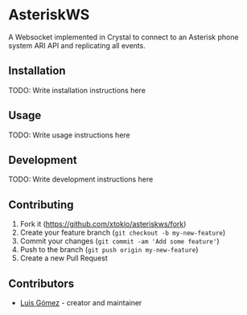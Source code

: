# AsteriskWS

A Websocket implemented in Crystal to connect to an Asterisk phone system ARI API and replicating all events.

## Installation

TODO: Write installation instructions here

## Usage

TODO: Write usage instructions here

## Development

TODO: Write development instructions here

## Contributing

1. Fork it (<https://github.com/xtokio/asteriskws/fork>)
2. Create your feature branch (`git checkout -b my-new-feature`)
3. Commit your changes (`git commit -am 'Add some feature'`)
4. Push to the branch (`git push origin my-new-feature`)
5. Create a new Pull Request

## Contributors

- [Luis Gómez](https://github.com/xtokio) - creator and maintainer
